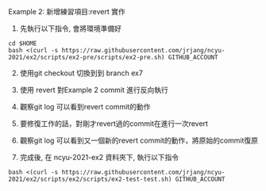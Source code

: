 Example 2:
新增練習項目:revert 實作

1. 先執行以下指令, 會將環境準備好

```
cd $HOME
bash <(curl -s https://raw.githubusercontent.com/jrjang/ncyu-2021/ex2/scripts/ex2-pre/scripts/ex2-pre.sh) GITHUB_ACCOUNT
```

2. 使用git checkout 切換到到 branch ex7 

3. 使用 revert 對Example 2 commit 進行反向執行

4. 觀察git log 可以看到revert commit的動作

5. 要修復工作的話，對剛才revert過的commit在進行一次revert

6. 觀察git log 可以看到又一個新的revert commit的動作，將原始的commit復原

7. 完成後, 在 ncyu-2021-ex2 資料夾下, 執行以下指令

```
bash <(curl -s https://raw.githubusercontent.com/jrjang/ncyu-2021/ex2/scripts/ex2/scripts/ex2-test-test.sh) GITHUB_ACCOUNT
```

